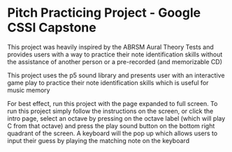 # Pitch Practicing Project - Google CSSI Capstone

This project was heavily inspired by the ABRSM Aural Theory Tests and provides users with a way to practice their note identification skills without the assistance of another person or a pre-recorded (and memorizable CD)

This project uses the p5 sound library and presents user with an interactive game play to practice their note identification skills which is useful for music memory

For best effect, run this project with the page expanded to full screen. To run this project simply follow the instructions on the screen, or click the intro page, select an octave by pressing on the octave label (which will play C from that octave) and press the play sound button on the bottom right quadrant of the screen. A keyboard will the pop up which allows users to input their guess by playing the matching note on the keyboard
